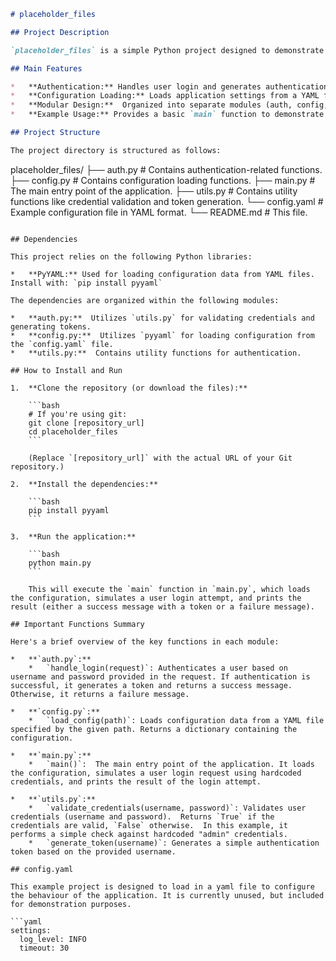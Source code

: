 ```markdown
# placeholder_files

## Project Description

`placeholder_files` is a simple Python project designed to demonstrate a basic application structure with modular components. It showcases authentication, configuration loading, and utility functions. This project serves as a template or starting point for more complex applications. The core functionality involves handling user login by validating credentials and generating tokens upon successful authentication.  It aims to provide a clear and concise example of how to organize code into separate modules for improved readability and maintainability.

## Main Features

*   **Authentication:** Handles user login and generates authentication tokens.
*   **Configuration Loading:** Loads application settings from a YAML file.
*   **Modular Design:**  Organized into separate modules (auth, config, utils, main) for better code management.
*   **Example Usage:** Provides a basic `main` function to demonstrate the interaction between different modules.

## Project Structure

The project directory is structured as follows:

```
placeholder_files/
├── auth.py      # Contains authentication-related functions.
├── config.py    # Contains configuration loading functions.
├── main.py      # The main entry point of the application.
├── utils.py     # Contains utility functions like credential validation and token generation.
└── config.yaml  # Example configuration file in YAML format.
└── README.md    # This file.
```

## Dependencies

This project relies on the following Python libraries:

*   **PyYAML:** Used for loading configuration data from YAML files.  Install with: `pip install pyyaml`

The dependencies are organized within the following modules:

*   **auth.py:**  Utilizes `utils.py` for validating credentials and generating tokens.
*   **config.py:**  Utilizes `pyyaml` for loading configuration from the `config.yaml` file.
*   **utils.py:**  Contains utility functions for authentication.

## How to Install and Run

1.  **Clone the repository (or download the files):**

    ```bash
    # If you're using git:
    git clone [repository_url]
    cd placeholder_files
    ```

    (Replace `[repository_url]` with the actual URL of your Git repository.)

2.  **Install the dependencies:**

    ```bash
    pip install pyyaml
    ```

3.  **Run the application:**

    ```bash
    python main.py
    ```

    This will execute the `main` function in `main.py`, which loads the configuration, simulates a user login attempt, and prints the result (either a success message with a token or a failure message).

## Important Functions Summary

Here's a brief overview of the key functions in each module:

*   **`auth.py`:**
    *   `handle_login(request)`: Authenticates a user based on username and password provided in the request. If authentication is successful, it generates a token and returns a success message. Otherwise, it returns a failure message.

*   **`config.py`:**
    *   `load_config(path)`: Loads configuration data from a YAML file specified by the given path. Returns a dictionary containing the configuration.

*   **`main.py`:**
    *   `main()`:  The main entry point of the application. It loads the configuration, simulates a user login request using hardcoded credentials, and prints the result of the login attempt.

*   **`utils.py`:**
    *   `validate_credentials(username, password)`: Validates user credentials (username and password).  Returns `True` if the credentials are valid, `False` otherwise.  In this example, it performs a simple check against hardcoded "admin" credentials.
    *   `generate_token(username)`: Generates a simple authentication token based on the provided username.

## config.yaml

This example project is designed to load in a yaml file to configure the behaviour of the application. It is currently unused, but included for demonstration purposes.

```yaml
settings:
  log_level: INFO
  timeout: 30
```